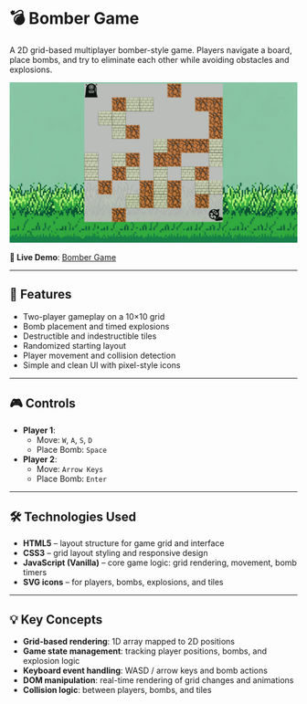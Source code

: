 # 💣 Bomber Game

A 2D grid-based multiplayer bomber-style game. Players navigate a board, place bombs, and try to eliminate each other while avoiding obstacles and explosions.

![Preview](./screenshots/preview.png)

**🔗 Live Demo**: [Bomber Game](https://dobbyssockk.github.io/bomber-game/)

---

## 🚀 Features

- Two-player gameplay on a 10×10 grid
- Bomb placement and timed explosions
- Destructible and indestructible tiles
- Randomized starting layout
- Player movement and collision detection
- Simple and clean UI with pixel-style icons

---

## 🎮 Controls

- **Player 1**:
  - Move: `W`, `A`, `S`, `D`
  - Place Bomb: `Space`
- **Player 2**:
  - Move: `Arrow Keys`
  - Place Bomb: `Enter`

---

## 🛠️ Technologies Used

- **HTML5** – layout structure for game grid and interface
- **CSS3** – grid layout styling and responsive design
- **JavaScript (Vanilla)** – core game logic: grid rendering, movement, bomb timers
- **SVG icons** – for players, bombs, explosions, and tiles

---

## 💡 Key Concepts

- **Grid-based rendering**: 1D array mapped to 2D positions
- **Game state management**: tracking player positions, bombs, and explosion logic
- **Keyboard event handling**: WASD / arrow keys and bomb actions
- **DOM manipulation**: real-time rendering of grid changes and animations
- **Collision logic**: between players, bombs, and tiles
